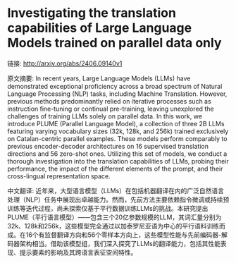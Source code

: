 # Investigating the translation capabilities of Large Language Models trained on parallel data only

链接: http://arxiv.org/abs/2406.09140v1

原文摘要:
In recent years, Large Language Models (LLMs) have demonstrated exceptional
proficiency across a broad spectrum of Natural Language Processing (NLP) tasks,
including Machine Translation. However, previous methods predominantly relied
on iterative processes such as instruction fine-tuning or continual
pre-training, leaving unexplored the challenges of training LLMs solely on
parallel data. In this work, we introduce PLUME (Parallel Language Model), a
collection of three 2B LLMs featuring varying vocabulary sizes (32k, 128k, and
256k) trained exclusively on Catalan-centric parallel examples. These models
perform comparably to previous encoder-decoder architectures on 16 supervised
translation directions and 56 zero-shot ones. Utilizing this set of models, we
conduct a thorough investigation into the translation capabilities of LLMs,
probing their performance, the impact of the different elements of the prompt,
and their cross-lingual representation space.

中文翻译:
近年来，大型语言模型（LLMs）在包括机器翻译在内的广泛自然语言处理（NLP）任务中展现出卓越能力。然而，先前方法主要依赖指令微调或持续预训练等迭代过程，尚未探索仅基于平行数据训练LLMs的挑战。本研究提出PLUME（平行语言模型）——包含三个20亿参数规模的LLM，其词汇量分别为32k、128k和256k，这些模型完全通过以加泰罗尼亚语为中心的平行语料训练而成。在16个有监督翻译方向和56个零样本方向上，这些模型性能与先前编码器-解码器架构相当。借助该模型组，我们深入探究了LLMs的翻译能力，包括其性能表现、提示要素的影响及其跨语言表征空间特性。
